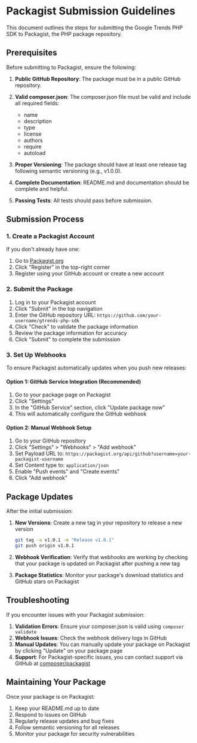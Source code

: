 # Packagist Submission Guidelines

This document outlines the steps for submitting the Google Trends PHP SDK to Packagist, the PHP package repository.

## Prerequisites

Before submitting to Packagist, ensure the following:

1. **Public GitHub Repository**: The package must be in a public GitHub repository.
2. **Valid composer.json**: The composer.json file must be valid and include all required fields:
   - name
   - description
   - type
   - license
   - authors
   - require
   - autoload

3. **Proper Versioning**: The package should have at least one release tag following semantic versioning (e.g., v1.0.0).
4. **Complete Documentation**: README.md and documentation should be complete and helpful.
5. **Passing Tests**: All tests should pass before submission.

## Submission Process

### 1. Create a Packagist Account

If you don't already have one:

1. Go to [Packagist.org](https://packagist.org)
2. Click "Register" in the top-right corner
3. Register using your GitHub account or create a new account

### 2. Submit the Package

1. Log in to your Packagist account
2. Click "Submit" in the top navigation
3. Enter the GitHub repository URL: `https://github.com/your-username/gtrends-php-sdk`
4. Click "Check" to validate the package information
5. Review the package information for accuracy
6. Click "Submit" to complete the submission

### 3. Set Up Webhooks

To ensure Packagist automatically updates when you push new releases:

#### Option 1: GitHub Service Integration (Recommended)

1. Go to your package page on Packagist
2. Click "Settings"
3. In the "GitHub Service" section, click "Update package now"
4. This will automatically configure the GitHub webhook

#### Option 2: Manual Webhook Setup

1. Go to your GitHub repository
2. Click "Settings" > "Webhooks" > "Add webhook"
3. Set Payload URL to: `https://packagist.org/api/github?username=your-packagist-username`
4. Set Content type to: `application/json`
5. Enable "Push events" and "Create events"
6. Click "Add webhook"

## Package Updates

After the initial submission:

1. **New Versions**: Create a new tag in your repository to release a new version
   ```bash
   git tag -a v1.0.1 -m "Release v1.0.1"
   git push origin v1.0.1
   ```

2. **Webhook Verification**: Verify that webhooks are working by checking that your package is updated on Packagist after pushing a new tag

3. **Package Statistics**: Monitor your package's download statistics and GitHub stars on Packagist

## Troubleshooting

If you encounter issues with your Packagist submission:

1. **Validation Errors**: Ensure your composer.json is valid using `composer validate`
2. **Webhook Issues**: Check the webhook delivery logs in GitHub
3. **Manual Updates**: You can manually update your package on Packagist by clicking "Update" on your package page
4. **Support**: For Packagist-specific issues, you can contact support via GitHub at [composer/packagist](https://github.com/composer/packagist)

## Maintaining Your Package

Once your package is on Packagist:

1. Keep your README.md up to date
2. Respond to issues on GitHub
3. Regularly release updates and bug fixes
4. Follow semantic versioning for all releases
5. Monitor your package for security vulnerabilities 